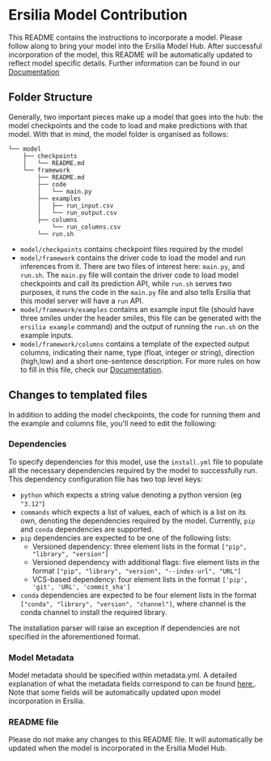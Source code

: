 # Ersilia Model Contribution

This README contains the instructions to incorporate a model. Please follow along to bring your model into the Ersilia Model Hub. After successful incorporation of the model, this README will be automatically updated to reflect model specific details.
Further information can be found in our [Documentation](https://ersilia.gitbook.io/ersilia-book/ersilia-model-hub/model-contribution/)

## Folder Structure

Generally, two important pieces make up a model that goes into the hub: the model checkpoints and the code to load and make predictions with that model. With that in mind, the model folder is organised as follows:

```
└── model
    ├── checkpoints
    │   └── README.md
    └── framework
        ├── README.md
        ├── code
        │   └── main.py
        ├── examples
        │   ├── run_input.csv
        │   └── run_output.csv
        ├── columns
            └── run_columns.csv
        └── run.sh
```
- `model/checkpoints` contains checkpoint files required by the model
- `model/framework` contains the driver code to load the model and run inferences from it. There are two files of interest here: `main.py`, and `run.sh`. The `main.py` file will contain the driver code to load model checkpoints and call its prediction API, while `run.sh` serves two purposes, it runs the code in the `main.py` file and also tells Ersilia that this model server will have a `run` API.
- `model/framework/examples` contains an example input file (should have three smiles under the header smiles, this file can be generated with the `ersilia example` command) and the output of running the `run.sh` on the example inputs.
- `model/framework/columns` contains a template of the expected output columns, indicating their name, type (float, integer or string), direction (high,low) and a short one-sentence description. For more rules on how to fill in this file, check our [Documentation](https://ersilia.gitbook.io/ersilia-book/ersilia-model-hub/model-contribution/model-template).

## Changes to templated files

In addition to adding the model checkpoints, the code for running them and the example and columns file, you'll need to edit the following:

### Dependencies

To specify dependencies for this model, use the `install.yml` file to populate all the necessary dependencies required by the model to successfully run. This dependency configuration file has two top level keys:

- `python` which expects a string value denoting a python version (eg `"3.12"`)
- `commands` which expects a list of values, each of which is a list on its own, denoting the dependencies required by the model. Currently, `pip` and `conda` dependencies are supported. 
- `pip` dependencies are expected to be one of the following lists:
    -  Versioned dependency: three element lists in the format `["pip", "library", "version"]`
    - Versioned dependency with additional flags: five element lists in the format `["pip", "library", "version", "--index-url", "URL"]`
    - VCS-based dependency: four element lists in the format `['pip', 'git', 'URL', 'commit_sha']`
- `conda` dependencies are expected to be four element lists in the format `["conda", "library", "version", "channel"]`, where channel is the conda channel to install the required library.

The installation parser will raise an exception if dependencies are not specified in the aforementioned format.


### Model Metadata

Model metadata should be specified within metadata.yml. A detailed explanation of what the metadata fields correspond to can be found [here.](https://ersilia.gitbook.io/ersilia-book/ersilia-model-hub/incorporate-models/model-template). Note that some fields will be automatically updated upon model incorporation in Ersilia.

### README file
Please do not make any changes to this README file. It will automatically be updated when the model is incorporated in the Ersilia Model Hub.